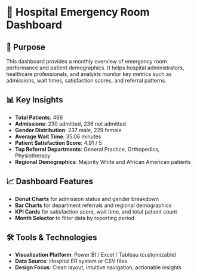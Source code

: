 # 🏥 Hospital Emergency Room Dashboard

## 📌 Purpose
This dashboard provides a monthly overview of emergency room performance and patient demographics. It helps hospital administrators, healthcare professionals, and analysts monitor key metrics such as admissions, wait times, satisfaction scores, and referral patterns.

## 📊 Key Insights
- **Total Patients**: 466
- **Admissions**: 230 admitted, 236 not admitted
- **Gender Distribution**: 237 male, 229 female
- **Average Wait Time**: 35.06 minutes
- **Patient Satisfaction Score**: 4.91 / 5
- **Top Referral Departments**: General Practice, Orthopedics, Physiotherapy
- **Regional Demographics**: Majority White and African American patients

## 📈 Dashboard Features
- **Donut Charts** for admission status and gender breakdown
- **Bar Charts** for department referrals and regional demographics
- **KPI Cards** for satisfaction score, wait time, and total patient count
- **Month Selector** to filter data by reporting period

## 🛠️ Tools & Technologies
- **Visualization Platform**: Power BI / Excel / Tableau (customizable)
- **Data Source**: Hospital ER system or CSV files
- **Design Focus**: Clean layout, intuitive navigation, actionable insights
